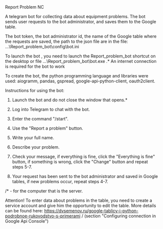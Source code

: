 Report Problem NC

A telegram bot for collecting data about equipment problems.
The bot sends user requests to the bot administrator, and saves them to the Google table.


The bot token, the bot administrator id, the name of the Google table where the requests are saved, the path to the json file are in the file: ...\Report_problem_bot\config\bot.ini


To launch the bot , you need to launch the Report_problem_bot shortcut on the desktop or file ...\Report_problem_bot\bot.exe .*
An internet connection is required for the bot to work


To create the bot, the python programming language and libraries were used: aiogramm, pandas, gspread, google-api-python-client, oauth2client.


Instructions for using the bot:

1. Launch the bot and do not close the window that opens.*

2. Log into Telegram to chat with the bot.

3. Enter the command "/start".

4. Use the "Report a problem" button.

5. Write your full name.

6. Describe your problem.

7. Check your message, if everything is fine, click the "Everything is fine" button, if something is wrong, click the "Change" button and repeat steps 5-7.

8. Your request has been sent to the bot administrator and saved in Google tables, if new problems occur, repeat steps 4-7.


/* - for the computer that is the server.

Attention! To enter data about problems in the table, you need to create a service account and give him the opportunity to edit the table. More details can be found here: https://dvsemenov.ru/google-tablicy-i-python-podrobnoe-rukovodstvo-s-primerami / (section "Configuring connection in Google Api Console")
